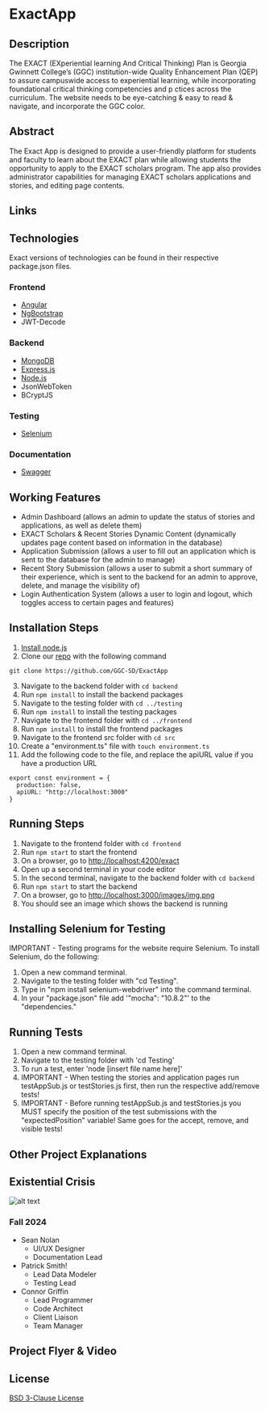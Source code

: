 # ExactApp

## Description
The EXACT (EXperiential learning And Critical Thinking) Plan is Georgia Gwinnett College’s (GGC) institution-wide Quality Enhancement Plan (QEP) to assure campuswide access to experiential learning, while incorporating foundational critical thinking competencies and p ctices across the curriculum. The website needs to be eye-catching & easy to read & navigate, and incorporate the GGC color.

## Abstract
The Exact App is designed to provide a user-friendly platform for students and faculty to learn about the EXACT plan while allowing students the opportunity to apply to the EXACT scholars program. The app also provides administrator capabilities for managing EXACT scholars applications and stories, and editing page contents.

## Links

## Technologies
Exact versions of technologies can be found in their respective package.json files.

### Frontend
- [Angular](https://angular.dev/)
- [NgBootstrap](https://ng-bootstrap.github.io/#/home)
- JWT-Decode

### Backend
- [MongoDB](https://www.mongodb.com/)
- [Express.js](https://expressjs.com/)
- [Node.js](https://nodejs.org/en)
- JsonWebToken
- BCryptJS

### Testing
- [Selenium](https://www.selenium.dev/)

### Documentation
- [Swagger](https://swagger.io/)

## Working Features
- Admin Dashboard (allows an admin to update the status of stories and applications, as well as delete them)
- EXACT Scholars & Recent Stories Dynamic Content (dynamically updates page content based on information in the database)
- Application Submission (allows a user to fill out an application which is sent to the database for the admin to manage)
- Recent Story Submission (allows a user to submit a short summary of their experience, which is sent to the backend for an admin to approve, delete, and manage the visibility of)
- Login Authentication System (allows a user to login and logout, which toggles access to certain pages and features)

## Installation Steps
1. [Install node.js](https://nodejs.org/en/download/package-manager)
2. Clone our [repo](https://github.com/GGC-SD/ExactApp) with the following command
```
git clone https://github.com/GGC-SD/ExactApp
```
3. Navigate to the backend folder with `cd backend`
4. Run `npm install` to install the backend packages
5. Navigate to the testing folder with `cd ../testing`
6. Run `npm install` to install the testing packages
7. Navigate to the frontend folder with `cd ../frontend`
8. Run `npm install` to install the frontend packages
9. Navigate to the frontend src folder with `cd src`
10. Create a "environment.ts" file with `touch environment.ts`
11. Add the following code to the file, and replace the apiURL value if you have a production URL
```
export const environment = {
  production: false,
  apiURL: "http://localhost:3000"
}
```

## Running Steps
1. Navigate to the frontend folder with `cd frontend`
2. Run `npm start` to start the frontend
3. On a browser, go to [http://localhost:4200/exact](http://localhost:4200/exact)
4. Open up a second terminal in your code editor
5. In the second terminal, navigate to the backend folder with `cd backend`
6. Run `npm start` to start the backend
7. On a browser, go to [http://localhost:3000/images/img.png](http://localhost:3000/images/img.png)
8. You should see an image which shows the backend is running

## Installing Selenium for Testing
IMPORTANT - Testing programs for the website require Selenium. To install Selenium, do the following:
1. Open a new command terminal.
2. Navigate to the testing folder with "cd Testing".
1. Type in "npm install selenium-webdriver" into the command terminal.
2. In your "package.json" file add '"mocha": "10.8.2"' to the "dependencies."

## Running Tests
1. Open a new command terminal.
2. Navigate to the testing folder with 'cd Testing'
3. To run a test, enter 'node [insert file name here]'
4. IMPORTANT - When testing the stories and application pages run testAppSub.js or testStories.js first, then run the respective add/remove tests!
5. IMPORTANT - Before running testAppSub.js and testStories.js you MUST specify the position of the test submissions with the "expectedPosition" variable! Same goes for the accept, remove, and visible tests!

## Other Project Explanations

## Existential Crisis
![alt text](../../Downloads/ExactApp-main/ExactApp-main/docs-Fall2024/team-photo.png)

### Fall 2024
- Sean Nolan
  - UI/UX Designer
  - Documentation Lead
- Patrick Smith!
  - Lead Data Modeler
  - Testing Lead
- Connor Griffin
  - Lead Programmer
  - Code Architect
  - Client Liaison
  - Team Manager

## Project Flyer & Video

## License
[BSD 3-Clause License](https://github.com/GGC-SD/ExactApp/blob/main/LICENSE)
